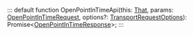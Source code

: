 :::
default function OpenPointInTimeApi(this: [That](./That.md), params: [OpenPointInTimeRequest](./OpenPointInTimeRequest.md), options?: [TransportRequestOptions](./TransportRequestOptions.md)): Promise<[OpenPointInTimeResponse](./OpenPointInTimeResponse.md)>;
:::
